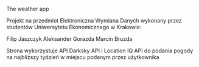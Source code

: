 The weather app

Projekt na przedmiot Elektroniczna Wymiana Danych wykonany przez studentów Uniwersytetu Ekonomicznego w Krakowie:

Filip Jaszczyk 
Aleksander Gorazda
Marcin Bruzda

Strona wykorzystuje API Darksky API i Location IQ API do podania pogody na najbliższy tydzień w miejscu podanym przez użytkownika